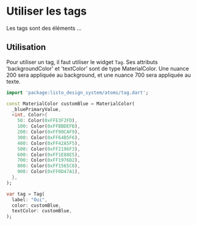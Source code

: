 # Utiliser les tags

Les tags sont des éléments ...

## Utilisation

Pour utiliser un tag, il faut utiliser le widget `Tag`.
Ses attributs 'backgroundColor' et 'textColor' sont de type MaterialColor.
Une nuance 200 sera appliquée au background, et une nuance 700 sera appliquée au texte.

```dart
import 'package:listo_design_system/atoms/tag.dart';

const MaterialColor customBlue = MaterialColor(
  _bluePrimaryValue,
  <int, Color>{
    50: Color(0xFFE3F2FD),
    100: Color(0xFFBBDEFB),
    200: Color(0xFF90CAF9),
    300: Color(0xFF64B5F6),
    400: Color(0xFF42A5F5),
    500: Color(0xFF2196F3),
    600: Color(0xFF1E88E5),
    700: Color(0xFF1976D2),
    800: Color(0xFF1565C0),
    900: Color(0xFF0D47A1),
  },
);

var tag = Tag(
  label: "Oui",
  color: customBlue,
  textColor: customBlue,
);
```
